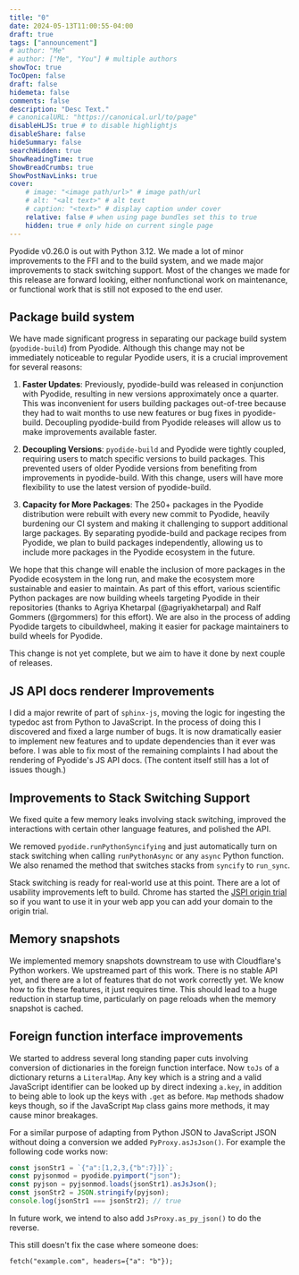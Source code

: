 ```yaml
---
title: "0"
date: 2024-05-13T11:00:55-04:00
draft: true
tags: ["announcement"]
# author: "Me"
# author: ["Me", "You"] # multiple authors
showToc: true
TocOpen: false
draft: false
hidemeta: false
comments: false
description: "Desc Text."
# canonicalURL: "https://canonical.url/to/page"
disableHLJS: true # to disable highlightjs
disableShare: false
hideSummary: false
searchHidden: true
ShowReadingTime: true
ShowBreadCrumbs: true
ShowPostNavLinks: true
cover:
    # image: "<image path/url>" # image path/url
    # alt: "<alt text>" # alt text
    # caption: "<text>" # display caption under cover
    relative: false # when using page bundles set this to true
    hidden: true # only hide on current single page
---
```


Pyodide v0.26.0 is out with Python 3.12. We made a lot of minor improvements to
the FFI and to the build system, and we made major improvements to stack
switching support. Most of the changes we made for this release are forward
looking, either nonfunctional work on maintenance, or functional work that is
still not exposed to the end user.

## Package build system

We have made significant progress in separating our package build system (`pyodide-build`) from Pyodide.
Although this change may not be immediately noticeable to regular Pyodide users, it is a crucial improvement for several reasons:

1. __Faster Updates__:
 Previously, pyodide-build was released in conjunction with Pyodide, resulting in new versions approximately once a quarter.
 This was inconvenient for users building packages out-of-tree because they had to wait months to use new features or bug fixes in pyodide-build.
 Decoupling pyodide-build from Pyodide releases will allow us to make improvements available faster.

2. __Decoupling Versions__:
`pyodide-build` and Pyodide were tightly coupled, requiring users to match specific versions to build packages.
This prevented users of older Pyodide versions from benefiting from improvements in pyodide-build.
With this change, users will have more flexibility to use the latest version of pyodide-build.

3. __Capacity for More Packages__:
The 250+ packages in the Pyodide distribution were rebuilt with every new commit to Pyodide,
heavily burdening our CI system and making it challenging to support additional large packages.
By separating pyodide-build and package recipes from Pyodide, we plan to build packages independently,
allowing us to include more packages in the Pyodide ecosystem in the future.

We hope that this change will enable the inclusion of more packages in the Pyodide ecosystem in the long run,
and make the ecosystem more sustainable and easier to maintain.
As part of this effort, various scientific Python packages are now building wheels targeting Pyodide in their repositories
(thanks to Agriya Khetarpal (@agriyakhetarpal) and Ralf Gommers (@rgommers) for this effort).
We are also in the process of adding Pyodide targets to cibuildwheel, making it easier for package maintainers to build wheels for Pyodide.

This change is not yet complete, but we aim to have it done by next couple of releases.

## JS API docs renderer Improvements

I did a major rewrite of part of `sphinx-js`, moving the logic for ingesting the
typedoc ast from Python to JavaScript. In the process of doing this I discovered
and fixed a large number of bugs. It is now dramatically easier to implement new
features and to update dependencies than it ever was before. I was able to fix
most of the remaining complaints I had about the rendering of Pyodide's JS API
docs. (The content itself still has a lot of issues though.)

## Improvements to Stack Switching Support

We fixed quite a few memory leaks involving stack switching, improved the
interactions with certain other language features, and polished the API.

We removed `pyodide.runPythonSyncifying` and just automatically turn on stack
switching when calling `runPythonAsync` or any `async` Python function. We also
renamed the method that switches stacks from `syncify` to `run_sync`.

Stack switching is ready for real-world use at this point. There are a lot of
usability improvements left to build. Chrome has started the 
[JSPI origin trial](https://developer.chrome.com/blog/webassembly-jspi-origin-trial)
so if you want to use it in your web app you can add your domain to the origin trial.

## Memory snapshots

We implemented memory snapshots downstream to use with Cloudflare's Python
workers. We upstreamed part of this work. There is no stable API yet, and there
are a lot of features that do not work correctly yet. We know how to fix these
features, it just requires time. This should lead to a huge reduction in startup
time, particularly on page reloads when the memory snapshot is cached.

## Foreign function interface improvements

We started to address several long standing paper cuts involving conversion of
dictionaries in the foreign function interface. Now `toJs` of a dictionary
returns a `LiteralMap`. Any key which is a string and a valid JavaScript
identifier can be looked up by direct indexing `a.key`, in addition to being
able to look up the keys with `.get` as before. `Map` methods shadow keys
though, so if the JavaScript `Map` class gains more methods, it may cause minor
breakages.

For a similar purpose of adapting from Python JSON to JavaScript JSON without
doing a conversion we added `PyProxy.asJsJson()`. For example the following code
works now:
```js
const jsonStr1 = `{"a":[1,2,3,{"b":7}]}`;
const pyjsonmod = pyodide.pyimport("json");
const pyjson = pyjsonmod.loads(jsonStr1).asJsJson();
const jsonStr2 = JSON.stringify(pyjson);
console.log(jsonStr1 === jsonStr2); // true 
```
In future work, we intend to also add `JsProxy.as_py_json()` to do the reverse.

This still doesn't fix the case where someone does:
```
fetch("example.com", headers={"a": "b"});
```





